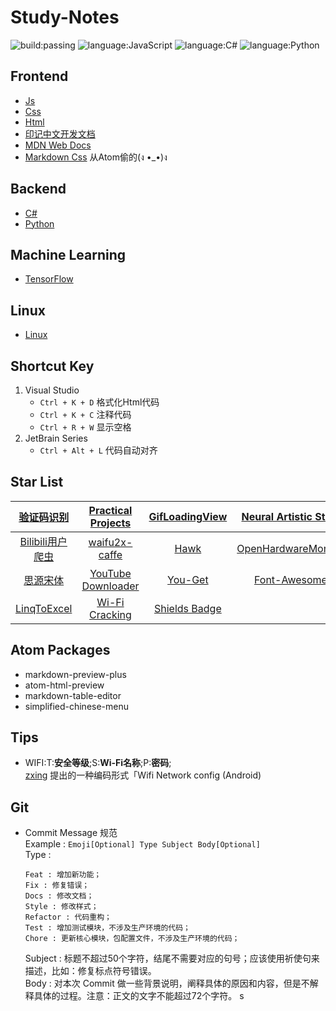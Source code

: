 # Study-Notes
![build:passing](https://img.shields.io/badge/build-passing-brightgreen.svg)
![language:JavaScript](https://img.shields.io/badge/language-JavaScript-blue.svg)
![language:C#](https://img.shields.io/badge/language-C%23-blue.svg)
![language:Python](https://img.shields.io/badge/language-Python-blue.svg)

## Frontend
- [Js](https://github.com/adamsandwich/Study_Notes/blob/master/Frontend/Js/Js.MD)
- [Css](https://github.com/adamsandwich/Study_Notes/blob/master/Frontend/Css/Css.MD)
- [Html](https://github.com/adamsandwich/Study_Notes/blob/master/Frontend/Html/Html.MD)
- [印记中文开发文档](https://www.docschina.org/)
- [MDN Web Docs](https://developer.mozilla.org/zh-CN/)
- [Markdown Css](https://github.com/adamsandwich/Study_Notes/blob/master/Frontend/Css/Markdown.css) 从Atom偷的(ง •_•)ง
## Backend
- [C#](https://github.com/adamsandwich/Study_Notes/blob/master/Backend/C#/C#.MD)
- [Python](https://github.com/adamsandwich/Study_Notes/blob/master/Backend/Python/Python.MD)

## Machine Learning
- [TensorFlow](https://github.com/adamsandwich/Study_Notes/blob/master/Backend/Python/TensorFlow.MD)
## Linux
- [Linux](https://github.com/adamsandwich/Study_Notes/blob/master/Linux/Linux.MD)
## Shortcut Key
1. Visual Studio
    - `Ctrl + K + D` 格式化Html代码
    - `Ctrl + K + C` 注释代码
    - `Ctrl + R + W` 显示空格
2. JetBrain Series
    - `Ctrl + Alt + L` 代码自动对齐
## Star List
|[验证码识别](https://github.com/ladingwu/identfying_code_recognize)|[Practical Projects](https://github.com/karan/Projects)|[GifLoadingView](https://github.com/Rogero0o/GifLoadingView)|[Neural Artistic Style](https://github.com/andersbll/neural_artistic_style)|[Py libraries](https://github.com/vinta/awesome-python)|
| :---: | :---: | :---: | :---: | :---: |
|[Bilibili用户爬虫](https://github.com/airingursb/bilibili-user)|[waifu2x-caffe](https://github.com/lltcggie/waifu2x-caffe)|[Hawk](https://github.com/ferventdesert/Hawk)|[OpenHardwareMonitor](https://github.com/openhardwaremonitor/openhardwaremonitor)|[Algorithms](https://github.com/nonstriater/Learn-Algorithms)|
|[思源宋体](https://github.com/adobe-fonts/source-han-serif)|[YouTube Downloader](https://github.com/bradlys/monochromatic-panda)|[You-Get](https://github.com/soimort/you-get)|[Font-Awesome](https://github.com/FortAwesome/Font-Awesome)|[Tensorflow](https://github.com/zhedongzheng/finch)|
|[LinqToExcel](https://github.com/paulyoder/LinqToExcel)|[Wi-Fi Cracking](https://github.com/brannondorsey/wifi-cracking)|[Shields Badge](https://github.com/badges/shields)|||

## Atom Packages
- markdown-preview-plus
- atom-html-preview
- markdown-table-editor
- simplified-chinese-menu

## Tips
- WIFI:T:**安全等级**;S:**Wi-Fi名称**;P:**密码**; <br/>
    [zxing](https://github.com/zxing/zxing/wiki/Barcode-Contents#wifi-network-config-android) 提出的一种编码形式「Wifi Network config (Android)

## Git
- Commit Message 规范 <br/>
    Example : `Emoji[Optional] Type Subject Body[Optional]` <br/>
    Type :
    ```
    Feat : 增加新功能；
    Fix : 修复错误；
    Docs : 修改文档；
    Style : 修改样式；
    Refactor : 代码重构；
    Test : 增加测试模块，不涉及生产环境的代码；
    Chore : 更新核心模块，包配置文件，不涉及生产环境的代码；
    ```
    Subject : 标题不超过50个字符，结尾不需要对应的句号；应该使用祈使句来描述，比如：修复标点符号错误。 <br/>
    Body : 对本次 Commit 做一些背景说明，阐释具体的原因和内容，但是不解释具体的过程。注意：正文的文字不能超过72个字符。
s